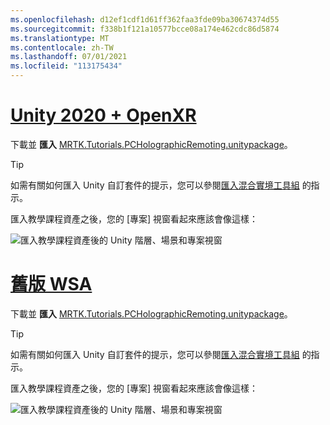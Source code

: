 ```yaml
---
ms.openlocfilehash: d12ef1cdf1d61ff362faa3fde09ba30674374d55
ms.sourcegitcommit: f338b1f121a10577bcce08a174e462cdc86d5874
ms.translationtype: MT
ms.contentlocale: zh-TW
ms.lasthandoff: 07/01/2021
ms.locfileid: "113175434"
---
```

# <a name="unity-2020--openxr"></a>[Unity 2020 + OpenXR](#tab/openxr)

下載並 **匯入** [MRTK.Tutorials.PCHolographicRemoting.unitypackage](https://github.com/microsoft/MixedRealityLearning/releases/download/pc-holographic-remoting-v2.4.1/MRTK.Tutorials.PCHolographicRemoting.OpenXR.unitypackage)。

> [!TIP]
> 如需有關如何匯入 Unity 自訂套件的提示，您可以參閱[匯入混合實境工具組](../mr-learning-base-04.md#importing-the-tutorial-assets) 的指示。

匯入教學課程資產之後，您的 [專案] 視窗看起來應該會像這樣：

![匯入教學課程資產後的 Unity 階層、場景和專案視窗](../images/mrlearning-pc-holographic-remoting/Tutorial1-Section2-Step1-1.png)

# <a name="legacy-wsa"></a>[舊版 WSA](#tab/wsa)

下載並 **匯入** [MRTK.Tutorials.PCHolographicRemoting.unitypackage](https://github.com/microsoft/MixedRealityLearning/releases/download/pc-holographic-remoting-v2.4.1/MRTK.Tutorials.PCHolographicRemoting.LegacyWSA.unitypackage)。

> [!TIP]
> 如需有關如何匯入 Unity 自訂套件的提示，您可以參閱[匯入混合實境工具組](../mr-learning-base-04.md#importing-the-tutorial-assets) 的指示。

匯入教學課程資產之後，您的 [專案] 視窗看起來應該會像這樣：

![匯入教學課程資產後的 Unity 階層、場景和專案視窗](../images/mrlearning-pc-holographic-remoting/Tutorial1-Section2-Step1-1.png)
